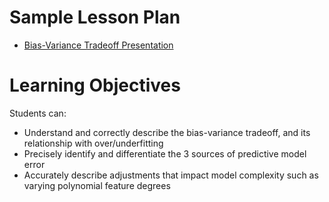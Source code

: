 # Sample Lesson Plan

- [Bias-Variance Tradeoff Presentation](bias-variance.pptx)

# Learning Objectives

Students can:

- Understand and correctly describe the bias-variance tradeoff, and its relationship with over/underfitting
- Precisely identify and differentiate the 3 sources of predictive model error
- Accurately describe adjustments that impact model complexity such as varying polynomial feature degrees




